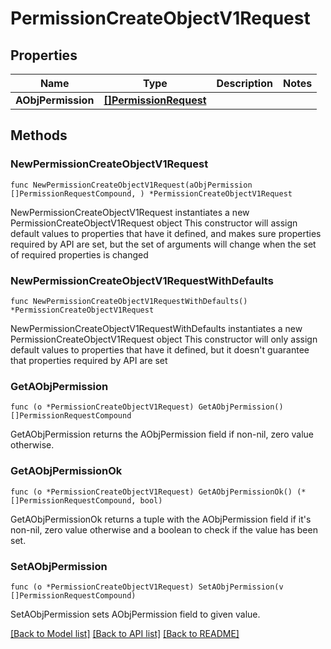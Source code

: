 # PermissionCreateObjectV1Request

## Properties

Name | Type | Description | Notes
------------ | ------------- | ------------- | -------------
**AObjPermission** | [**[]PermissionRequest**](PermissionRequest.md) |  | 

## Methods

### NewPermissionCreateObjectV1Request

`func NewPermissionCreateObjectV1Request(aObjPermission []PermissionRequestCompound, ) *PermissionCreateObjectV1Request`

NewPermissionCreateObjectV1Request instantiates a new PermissionCreateObjectV1Request object
This constructor will assign default values to properties that have it defined,
and makes sure properties required by API are set, but the set of arguments
will change when the set of required properties is changed

### NewPermissionCreateObjectV1RequestWithDefaults

`func NewPermissionCreateObjectV1RequestWithDefaults() *PermissionCreateObjectV1Request`

NewPermissionCreateObjectV1RequestWithDefaults instantiates a new PermissionCreateObjectV1Request object
This constructor will only assign default values to properties that have it defined,
but it doesn't guarantee that properties required by API are set

### GetAObjPermission

`func (o *PermissionCreateObjectV1Request) GetAObjPermission() []PermissionRequestCompound`

GetAObjPermission returns the AObjPermission field if non-nil, zero value otherwise.

### GetAObjPermissionOk

`func (o *PermissionCreateObjectV1Request) GetAObjPermissionOk() (*[]PermissionRequestCompound, bool)`

GetAObjPermissionOk returns a tuple with the AObjPermission field if it's non-nil, zero value otherwise
and a boolean to check if the value has been set.

### SetAObjPermission

`func (o *PermissionCreateObjectV1Request) SetAObjPermission(v []PermissionRequestCompound)`

SetAObjPermission sets AObjPermission field to given value.



[[Back to Model list]](../README.md#documentation-for-models) [[Back to API list]](../README.md#documentation-for-api-endpoints) [[Back to README]](../README.md)


